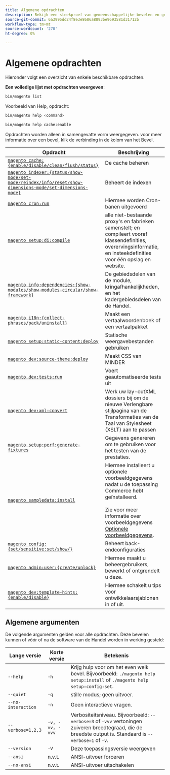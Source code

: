 ```yaml
---
title: Algemene opdrachten
description: Bekijk een steekproef van gemeenschappelijke bevelen en gebruik van de Handel CLI.
source-git-commit: 6a3995dd24f8e3e8686a8893be9693581d31712b
workflow-type: tm+mt
source-wordcount: '270'
ht-degree: 0%

---
```



# Algemene opdrachten

Hieronder volgt een overzicht van enkele beschikbare opdrachten.

**Een volledige lijst met opdrachten weergeven**:

```bash
bin/magento list
```

Voorbeeld van Help, opdracht:

```bash
bin/magento help <command>
```

```bash
bin/magento help cache:enable
```

Opdrachten worden alleen in samengevatte vorm weergegeven. voor meer informatie over een bevel, klik de verbinding in de kolom van het Bevel.

| Opdracht | Beschrijving |
|--- |--- |
| [`magento cache:{enable/disable/clean/flush/status}`](../cli/manage-cache.md) | De cache beheren |
| [`magento indexer:{status/show-mode/set-mode/reindex/info/reset/show-dimensions-mode/set-dimensions-mode}`](../cli/manage-indexers.md) | Beheert de indexen |
| [`magento cron:run`](../cli/configure-cron-jobs.md) | Hiermee worden Cron-banen uitgevoerd |
| [`magento setup:di:compile`](../cli/code-compiler.md) | alle niet-bestaande proxy&#39;s en fabrieken samenstelt; en compileert vooraf klassendefinities, overervingsinformatie, en insteekdefinities voor één opslag en website. |
| [`magento info:dependencies:{show-modules/show-modules-circular/show-framework}`](../cli/dependency-reports.md) | De gebiedsdelen van de module, kringafhankelijkheden, en het kadergebiedsdelen van de Handel. |
| [`magento i18n:{collect-phrases/pack/uninstall}`](../cli/localization.md) | Maakt een vertaalwoordenboek of een vertaalpakket |
| [`magento setup:static-content:deploy`](../cli/static-view-file-deployment.md) | Statische weergavebestanden gebruiken |
| [`magento dev:source-theme:deploy`](../cli/create-symlinks.md) | Maakt CSS van MINDER |
| [`magento dev:tests:run`](../cli/unit-tests.md) | Voert geautomatiseerde tests uit |
| [`magento dev:xml:convert`](../cli/convert-layout-files.md) | Werk uw lay-outXML dossiers bij om de nieuwe Verlengbare stijlpagina van de Transformaties van de Taal van Stylesheet (XSLT) aan te passen |
| [`magento setup:perf:generate-fixtures`](../cli/generate-data.md) | Gegevens genereren om te gebruiken voor het testen van de prestaties. |
| [`magento sampledata:install`](https://devdocs.magento.com/guides/v2.4/install-gde/install/sample-data.html) | Hiermee installeert u optionele voorbeeldgegevens nadat u de toepassing Commerce hebt geïnstalleerd.<br><br>Zie voor meer informatie over voorbeeldgegevens [Optionele voorbeeldgegevens](https://devdocs.magento.com/guides/v2.4/install-gde/install/sample-data.html). |
| [`magento config:{set/sensitive:set/show/}`](../cli/set-configuration-values.md) | Beheert back-endconfiguraties |
| [`magento admin:user:{create/unlock}`](https://devdocs.magento.com/guides/v2.4/install-gde/install/cli/install-cli-subcommands-admin.html) | Hiermee maakt u beheergebruikers, bewerkt of ontgrendelt u deze. |
| [`magento dev:template-hints:{enable/disable}`](https://devdocs.magento.com/guides/v2.4/frontend-dev-guide/themes/debug-theme.html) | Hiermee schakelt u tips voor ontwikkelaarsjablonen in of uit. |

## Algemene argumenten

De volgende argumenten gelden voor alle opdrachten. Deze bevelen kunnen of vóór of na de software van de Handel worden in werking gesteld:

| Lange versie | Korte versie | Betekenis |
|--- |--- |--- |
| `--help` | `-h` | Krijg hulp voor om het even welk bevel. Bijvoorbeeld: `./magento help setup:install` of `./magento help setup:config:set`. |
| `--quiet` | `-q` | stille modus; geen uitvoer. |
| `--no-interaction` | `-n` | Geen interactieve vragen. |
| `--verbose=1,2,3` | `-v, -vv, -vvv` | Verbositeitsniveau. Bijvoorbeeld: `--verbose=3` of `-vvv` vertoningen zuiveren breedtegraad, die de breedste output is. Standaard is `--verbose=1` of `-v`. |
| `--version` | `-V` | Deze toepassingsversie weergeven |
| `--ansi` | n.v.t. | ANSI-uitvoer forceren |
| `--no-ansi` | n.v.t. | ANSI-uitvoer uitschakelen |
